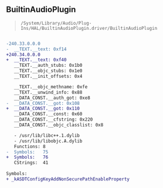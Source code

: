 ## BuiltinAudioPlugin

> `/System/Library/Audio/Plug-Ins/HAL/BuiltinAudioPlugin.driver/BuiltinAudioPlugin`

```diff

-240.33.0.0.0
-  __TEXT.__text: 0xf14
+240.34.0.0.0
+  __TEXT.__text: 0xf40
   __TEXT.__auth_stubs: 0x1b0
   __TEXT.__objc_stubs: 0x1e0
   __TEXT.__init_offsets: 0x4

   __TEXT.__objc_methname: 0xfe
   __TEXT.__unwind_info: 0x88
   __DATA_CONST.__auth_got: 0xe8
-  __DATA_CONST.__got: 0x108
+  __DATA_CONST.__got: 0x110
   __DATA_CONST.__const: 0x60
   __DATA_CONST.__cfstring: 0x220
   __DATA_CONST.__objc_classlist: 0x8

   - /usr/lib/libc++.1.dylib
   - /usr/lib/libobjc.A.dylib
   Functions: 8
-  Symbols:   75
+  Symbols:   76
   CStrings:  41
 
Symbols:
+ _kASDTConfigKeyAddNonSecurePathEnableProperty

```
